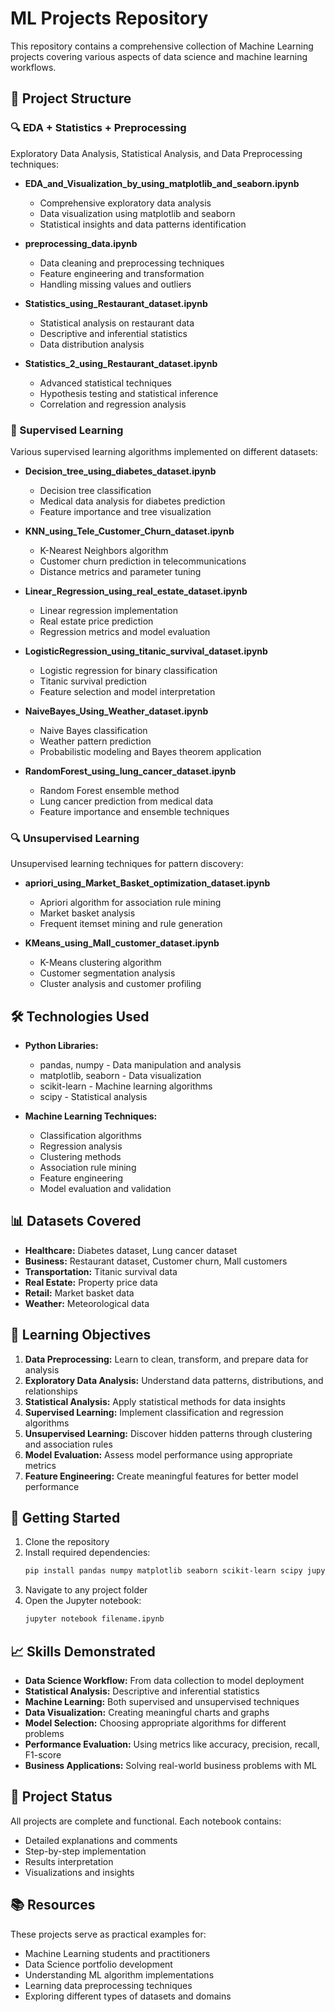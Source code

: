 # ML Projects Repository

This repository contains a comprehensive collection of Machine Learning projects covering various aspects of data science and machine learning workflows.

## 📁 Project Structure

### 🔍 EDA + Statistics + Preprocessing
Exploratory Data Analysis, Statistical Analysis, and Data Preprocessing techniques:

- **EDA_and_Visualization_by_using_matplotlib_and_seaborn.ipynb**
  - Comprehensive exploratory data analysis
  - Data visualization using matplotlib and seaborn
  - Statistical insights and data patterns identification

- **preprocessing_data.ipynb**
  - Data cleaning and preprocessing techniques
  - Feature engineering and transformation
  - Handling missing values and outliers

- **Statistics_using_Restaurant_dataset.ipynb**
  - Statistical analysis on restaurant data
  - Descriptive and inferential statistics
  - Data distribution analysis

- **Statistics_2_using_Restaurant_dataset.ipynb**
  - Advanced statistical techniques
  - Hypothesis testing and statistical inference
  - Correlation and regression analysis

### 🎯 Supervised Learning
Various supervised learning algorithms implemented on different datasets:

- **Decision_tree_using_diabetes_dataset.ipynb**
  - Decision tree classification
  - Medical data analysis for diabetes prediction
  - Feature importance and tree visualization

- **KNN_using_Tele_Customer_Churn_dataset.ipynb**
  - K-Nearest Neighbors algorithm
  - Customer churn prediction in telecommunications
  - Distance metrics and parameter tuning

- **Linear_Regression_using_real_estate_dataset.ipynb**
  - Linear regression implementation
  - Real estate price prediction
  - Regression metrics and model evaluation

- **LogisticRegression_using_titanic_survival_dataset.ipynb**
  - Logistic regression for binary classification
  - Titanic survival prediction
  - Feature selection and model interpretation

- **NaiveBayes_Using_Weather_dataset.ipynb**
  - Naive Bayes classification
  - Weather pattern prediction
  - Probabilistic modeling and Bayes theorem application

- **RandomForest_using_lung_cancer_dataset.ipynb**
  - Random Forest ensemble method
  - Lung cancer prediction from medical data
  - Feature importance and ensemble techniques

### 🔍 Unsupervised Learning
Unsupervised learning techniques for pattern discovery:

- **apriori_using_Market_Basket_optimization_dataset.ipynb**
  - Apriori algorithm for association rule mining
  - Market basket analysis
  - Frequent itemset mining and rule generation

- **KMeans_using_Mall_customer_dataset.ipynb**
  - K-Means clustering algorithm
  - Customer segmentation analysis
  - Cluster analysis and customer profiling

## 🛠️ Technologies Used

- **Python Libraries:**
  - pandas, numpy - Data manipulation and analysis
  - matplotlib, seaborn - Data visualization
  - scikit-learn - Machine learning algorithms
  - scipy - Statistical analysis

- **Machine Learning Techniques:**
  - Classification algorithms
  - Regression analysis
  - Clustering methods
  - Association rule mining
  - Feature engineering
  - Model evaluation and validation

## 📊 Datasets Covered

- **Healthcare:** Diabetes dataset, Lung cancer dataset
- **Business:** Restaurant dataset, Customer churn, Mall customers
- **Transportation:** Titanic survival data
- **Real Estate:** Property price data
- **Retail:** Market basket data
- **Weather:** Meteorological data

## 🎯 Learning Objectives

1. **Data Preprocessing:** Learn to clean, transform, and prepare data for analysis
2. **Exploratory Data Analysis:** Understand data patterns, distributions, and relationships
3. **Statistical Analysis:** Apply statistical methods for data insights
4. **Supervised Learning:** Implement classification and regression algorithms
5. **Unsupervised Learning:** Discover hidden patterns through clustering and association rules
6. **Model Evaluation:** Assess model performance using appropriate metrics
7. **Feature Engineering:** Create meaningful features for better model performance

## 🚀 Getting Started

1. Clone the repository
2. Install required dependencies:
   ```bash
   pip install pandas numpy matplotlib seaborn scikit-learn scipy jupyter
   ```
3. Navigate to any project folder
4. Open the Jupyter notebook:
   ```bash
   jupyter notebook filename.ipynb
   ```

## 📈 Skills Demonstrated

- **Data Science Workflow:** From data collection to model deployment
- **Statistical Analysis:** Descriptive and inferential statistics
- **Machine Learning:** Both supervised and unsupervised techniques
- **Data Visualization:** Creating meaningful charts and graphs
- **Model Selection:** Choosing appropriate algorithms for different problems
- **Performance Evaluation:** Using metrics like accuracy, precision, recall, F1-score
- **Business Applications:** Solving real-world business problems with ML

## 🔄 Project Status

All projects are complete and functional. Each notebook contains:
- Detailed explanations and comments
- Step-by-step implementation
- Results interpretation
- Visualizations and insights

## 📚 Resources

These projects serve as practical examples for:
- Machine Learning students and practitioners
- Data Science portfolio development
- Understanding ML algorithm implementations
- Learning data preprocessing techniques
- Exploring different types of datasets and domains
